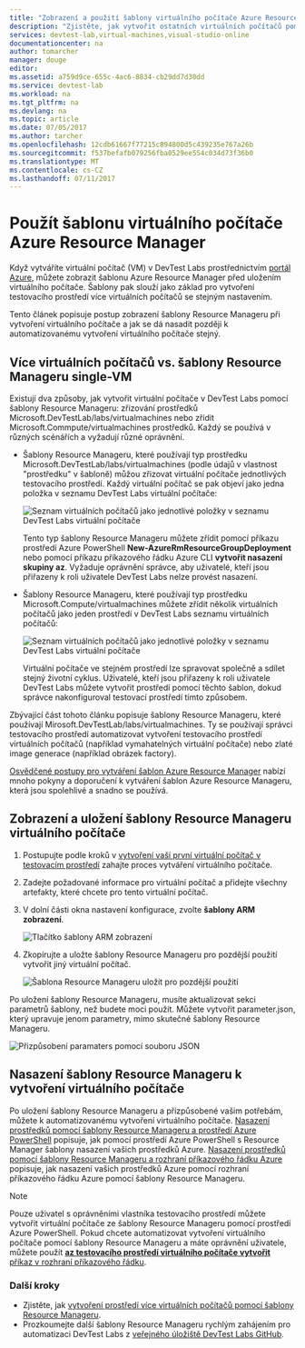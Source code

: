 ```yaml
---
title: "Zobrazení a použití šablony virtuálního počítače Azure Resource Manageru | Microsoft Docs"
description: "Zjistěte, jak vytvořit ostatních virtuálních počítačů pomocí šablony Azure Resource Manageru z virtuálního počítače"
services: devtest-lab,virtual-machines,visual-studio-online
documentationcenter: na
author: tomarcher
manager: douge
editor: 
ms.assetid: a759d9ce-655c-4ac6-8834-cb29dd7d30dd
ms.service: devtest-lab
ms.workload: na
ms.tgt_pltfrm: na
ms.devlang: na
ms.topic: article
ms.date: 07/05/2017
ms.author: tarcher
ms.openlocfilehash: 12cdb61667f77215c894800d5c439235e767a26b
ms.sourcegitcommit: f537befafb079256fba0529ee554c034d73f36b0
ms.translationtype: MT
ms.contentlocale: cs-CZ
ms.lasthandoff: 07/11/2017
---
```

# <a name="use-a-virtual-machines-azure-resource-manager-template"></a>Použít šablonu virtuálního počítače Azure Resource Manager

Když vytváříte virtuální počítač (VM) v DevTest Labs prostřednictvím [portál Azure](http://go.microsoft.com/fwlink/p/?LinkID=525040), můžete zobrazit šablonu Azure Resource Manager před uložením virtuálního počítače. Šablony pak slouží jako základ pro vytvoření testovacího prostředí více virtuálních počítačů se stejným nastavením.

Tento článek popisuje postup zobrazení šablony Resource Manageru při vytvoření virtuálního počítače a jak se dá nasadit později k automatizovanému vytvoření virtuálního počítače stejný.

## <a name="multi-vm-vs-single-vm-resource-manager-templates"></a>Více virtuálních počítačů vs. šablony Resource Manageru single-VM
Existují dva způsoby, jak vytvořit virtuální počítače v DevTest Labs pomocí šablony Resource Manageru: zřizování prostředků Microsoft.DevTestLab/labs/virtualmachines nebo zřídit Microsoft.Commpute/virtualmachines prostředků. Každý se používá v různých scénářích a vyžadují různé oprávnění.

- Šablony Resource Manageru, které používají typ prostředku Microsoft.DevTestLab/labs/virtualmachines (podle údajů v vlastnost "prostředku" v šabloně) můžou zřizovat virtuální počítače jednotlivých testovacího prostředí. Každý virtuální počítač se pak objeví jako jedna položka v seznamu DevTest Labs virtuální počítače:

   ![Seznam virtuálních počítačů jako jednotlivé položky v seznamu DevTest Labs virtuální počítače](./media/devtest-lab-use-arm-template/devtestlab-lab-vm-single-item.png)

   Tento typ šablony Resource Manageru můžete zřídit pomocí příkazu prostředí Azure PowerShell **New-AzureRmResourceGroupDeployment** nebo pomocí příkazu příkazového řádku Azure CLI **vytvořit nasazení skupiny az**. Vyžaduje oprávnění správce, aby uživatelé, kteří jsou přiřazeny k roli uživatele DevTest Labs nelze provést nasazení. 

- Šablony Resource Manageru, které používají typ prostředku Microsoft.Compute/virtualmachines můžete zřídit několik virtuálních počítačů jako jeden prostředí v DevTest Labs seznamu virtuálních počítačů:

   ![Seznam virtuálních počítačů jako jednotlivé položky v seznamu DevTest Labs virtuální počítače](./media/devtest-lab-use-arm-template/devtestlab-lab-vm-single-environment.png)

   Virtuální počítače ve stejném prostředí lze spravovat společně a sdílet stejný životní cyklus. Uživatelé, kteří jsou přiřazeny k roli uživatele DevTest Labs můžete vytvořit prostředí pomocí těchto šablon, dokud správce nakonfiguroval testovací prostředí tímto způsobem.

Zbývající část tohoto článku popisuje šablony Resource Manageru, které používají Mirosoft.DevTestLab/labs/virtualmachines. Ty se používají správci testovacího prostředí automatizovat vytvoření testovacího prostředí virtuálních počítačů (například vymahatelných virtuální počítače) nebo zlaté image generace (například obrázek factory).

[Osvědčené postupy pro vytváření šablon Azure Resource Manager](https://docs.microsoft.com/azure/azure-resource-manager/resource-manager-template-best-practices) nabízí mnoho pokyny a doporučení k vytváření šablon Azure Resource Manageru, která jsou spolehlivé a snadno se používá.

## <a name="view-and-save-a-virtual-machines-resource-manager-template"></a>Zobrazení a uložení šablony Resource Manageru virtuálního počítače
1. Postupujte podle kroků v [vytvoření vaší první virtuální počítač v testovacím prostředí](devtest-lab-create-first-vm.md) zahajte proces vytváření virtuálního počítače.
1. Zadejte požadované informace pro virtuální počítač a přidejte všechny artefakty, které chcete pro tento virtuální počítač.
1. V dolní části okna nastavení konfigurace, zvolte **šablony ARM zobrazení**.

   ![Tlačítko šablony ARM zobrazení](./media/devtest-lab-use-arm-template/devtestlab-lab-view-rm-template.png)
1. Zkopírujte a uložte šablony Resource Manageru pro pozdější použití vytvořit jiný virtuální počítač.

   ![Šablona Resource Manageru uložit pro pozdější použití](./media/devtest-lab-use-arm-template/devtestlab-lab-copy-rm-template.png)

Po uložení šablony Resource Manageru, musíte aktualizovat sekci parametrů šablony, než budete moci použít. Můžete vytvořit parameter.json, který upravuje jenom parametry, mimo skutečné šablony Resource Manageru. 

![Přizpůsobení paramaters pomocí souboru JSON](./media/devtest-lab-use-arm-template/devtestlab-lab-custom-params.png)

## <a name="deploy-a-resource-manager-template-to-create-a-vm"></a>Nasazení šablony Resource Manageru k vytvoření virtuálního počítače
Po uložení šablony Resource Manageru a přizpůsobené vašim potřebám, můžete k automatizovanému vytvoření virtuálního počítače. [Nasazení prostředků pomocí šablony Resource Manageru a prostředí Azure PowerShell](https://docs.microsoft.com/azure/azure-resource-manager/resource-group-template-deploy) popisuje, jak pomocí prostředí Azure PowerShell s Resource Manager šablony nasazení vašich prostředků Azure. [Nasazení prostředků pomocí šablony Resource Manageru a rozhraní příkazového řádku Azure](https://docs.microsoft.com/azure/azure-resource-manager/resource-group-template-deploy-cli) popisuje, jak nasazení vašich prostředků Azure pomocí rozhraní příkazového řádku Azure pomocí šablony Resource Manageru.

> [!NOTE]
> Pouze uživatel s oprávněními vlastníka testovacího prostředí můžete vytvořit virtuální počítače ze šablony Resource Manageru pomocí prostředí Azure PowerShell. Pokud chcete automatizovat vytvoření virtuálního počítače pomocí šablony Resource Manageru a máte oprávnění uživatele, můžete použít [ **az testovacího prostředí virtuálního počítače vytvořit** příkaz v rozhraní příkazového řádku](https://docs.microsoft.com/cli/azure/lab/vm#create).

### <a name="next-steps"></a>Další kroky
* Zjistěte, jak [vytvoření prostředí více virtuálních počítačů pomocí šablony Resource Manageru](devtest-lab-create-environment-from-arm.md).
* Prozkoumejte další šablony Resource Manageru rychlým zahájením pro automatizaci DevTest Labs z [veřejného úložiště DevTest Labs GitHub](https://github.com/Azure/azure-quickstart-templates).
